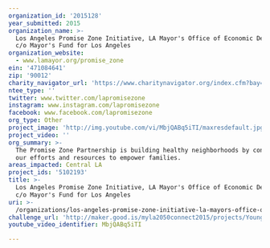 ```yaml
---
organization_id: '2015128'
year_submitted: 2015
organization_name: >-
  Los Angeles Promise Zone Initiative, LA Mayor's Office of Economic Development
  c/o Mayor's Fund for Los Angeles
organization_website:
  - www.lamayor.org/promise_zone
ein: '471084641'
zip: '90012'
charity_navigator_url: 'https://www.charitynavigator.org/index.cfm?bay=search.profile&ein=471084641'
ntee_type: ''
twitter: www.twitter.com/lapromisezone
instagram: www.instagram.com/lapromisezone
facebook: www.facebook.com/lapromisezone
org_type: Other
project_image: 'http://img.youtube.com/vi/MbjQABq5iTI/maxresdefault.jpg'
project_video: ''
org_summary: >-
  The Promise Zone Partnership is building healthy neighborhoods by connecting
  our efforts and resources to empower families.
areas_impacted: Central LA
project_ids: '5102193'
title: >-
  Los Angeles Promise Zone Initiative, LA Mayor's Office of Economic Development
  c/o Mayor's Fund for Los Angeles
uri: >-
  /organizations/los-angeles-promise-zone-initiative-la-mayors-office-of-economic-development-c-o-mayors-fund-for-los-angeles/
challenge_url: 'http://maker.good.is/myla2050connect2015/projects/Young_Ethnographers.html'
youtube_video_identifier: MbjQABq5iTI

---
```

